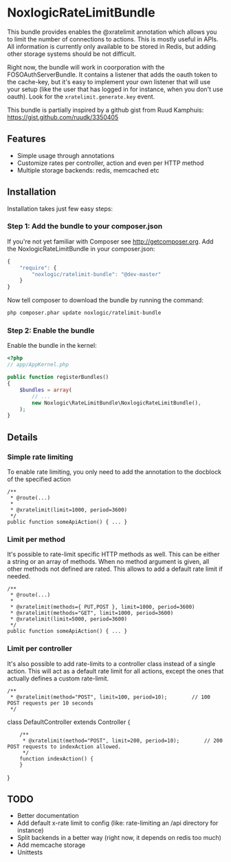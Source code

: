 NoxlogicRateLimitBundle
========================

This bundle provides enables the @xratelimit annotation which allows you to limit the number of connections to actions.
This is mostly useful in APIs. All information is currently only available to be stored in Redis, but adding other storage systems should be not difficult.

Right now, the bundle will work in coorporation with the FOSOAuthServerBundle. It contains a listener that adds the oauth token to the cache-key, but it's easy to implement your own listener that will use your setup (like the user that has logged in for instance, when you don't use oauth). Look for the `xratelimit.generate.key` event.

This bundle is partially inspired by a github gist from Ruud Kamphuis: https://gist.github.com/ruudk/3350405

## Features

 * Simple usage through annotations
 * Customize rates per controller, action and even per HTTP method
 * Multiple storage backends: redis, memcached etc


## Installation

Installation takes just few easy steps:

### Step 1: Add the bundle to your composer.json

If you're not yet familiar with Composer see http://getcomposer.org.
Add the NoxlogicRateLimitBundle in your composer.json:

```js
{
    "require": {
        "noxlogic/ratelimit-bundle": "@dev-master"
    }
}
```

Now tell composer to download the bundle by running the command:

``` bash
php composer.phar update noxlogic/ratelimit-bundle
```

### Step 2: Enable the bundle

Enable the bundle in the kernel:

``` php
<?php
// app/AppKernel.php

public function registerBundles()
{
    $bundles = array(
        // ...
        new Noxlogic\RateLimitBundle\NoxlogicRateLimitBundle(),
    );
}
```




## Details

### Simple rate limiting

To enable rate limiting, you only need to add the annotation to the docblock of the specified action

    /**
     * @route(...)
     *
     * @xratelimit(limit=1000, period=3600)
     */
    public function someApiAction() { ... }



### Limit per method

It's possible to rate-limit specific HTTP methods as well. This can be either a string or an array of methods. When no
method argument is given, all other methods not defined are rated. This allows to add a default rate limit if needed.

    /**
     * @route(...)
     *
     * @xratelimit(methods={ PUT,POST }, limit=1000, period=3600)
     * @xratelimit(methods="GET", limit=1000, period=3600)
     * @xratelimit(limit=5000, period=3600)
     */
    public function someApiAction() { ... }



### Limit per controller

It's also possible to add rate-limits to a controller class instead of a single action. This will act as a default rate
limit for all actions, except the ones that actually defines a custom rate-limit.

    /**
     * @xratelimit(method="POST", limit=100, period=10);        // 100 POST requests per 10 seconds
     */
   class DefaultController extends Controller
   {

        /**
         * @xratelimit(method="POST", limit=200, period=10);        // 200 POST requests to indexAction allowed.
         */
        function indexAction() {
        }

   }



## TODO

  * Better documentation
  * Add default x-rate limit to config (like: rate-limiting an /api directory for instance)
  * Split backends in a better way (right now, it depends on redis too much)
  * Add memcache storage
  * Unittests
